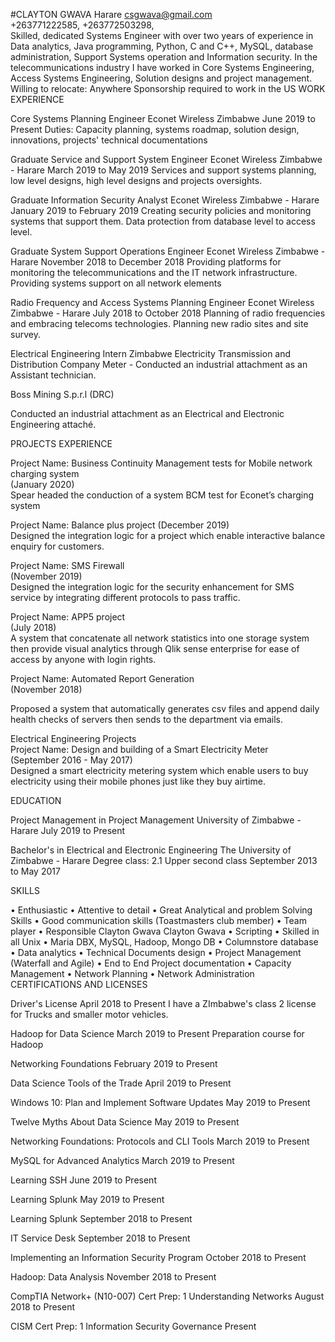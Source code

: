 #CLAYTON GWAVA
Harare 
csgwava@gmail.com  
+263771222585, +263772503298,  
Skilled, dedicated Systems Engineer with over two years of experience  in Data analytics, Java programming, Python, C and C++, MySQL, database administration, Support Systems operation and Information security. In the telecommunications industry I have worked in Core Systems Engineering, Access Systems Engineering, Solution designs and project management. 
Willing to relocate: Anywhere 
Sponsorship required to work in the US 
WORK EXPERIENCE 
 
Core Systems Planning Engineer 
Econet Wireless Zimbabwe 
June 2019 to Present 
Duties: Capacity planning, systems roadmap, solution design, innovations, projects' technical documentations 
 
Graduate Service and Support System Engineer 
Econet Wireless Zimbabwe - Harare 
March 2019 to May 2019 
Services and support systems planning, low level designs, high level designs and projects oversights. 
 
Graduate Information Security Analyst 
Econet Wireless Zimbabwe - Harare 
January 2019 to February 2019 
Creating security policies and monitoring systems that support them. Data protection from database level to access level. 
 
Graduate System Support Operations Engineer 
Econet Wireless Zimbabwe - Harare November 2018 to December 2018 
Providing platforms for monitoring the telecommunications and the IT network infrastructure. Providing systems support on all network elements 
 
Radio Frequency and Access Systems Planning Engineer 
Econet Wireless Zimbabwe - Harare 
July 2018 to October 2018 
Planning of radio frequencies and embracing telecoms technologies. Planning new radio sites and site survey. 
 
Electrical Engineering Intern 
Zimbabwe Electricity Transmission and Distribution Company Meter -
Conducted an industrial attachment as an Assistant technician. 
 
Boss Mining S.p.r.l (DRC)
  
Conducted an industrial attachment as an Electrical and Electronic Engineering attaché.  



  PROJECTS EXPERIENCE 
 
Project Name: Business Continuity Management tests for Mobile network charging system  
(January 2020)  
Spear headed the conduction of a system BCM test for Econet’s charging system
  
Project Name: Balance plus project
(December 2019)  
Designed the integration logic for a project which enable interactive balance enquiry for customers.  

Project Name: SMS Firewall  
(November 2019)  
Designed the integration logic for the security enhancement for SMS service by integrating different protocols to pass traffic.  

Project Name: APP5 project  
(July 2018)  
A system that concatenate all network statistics into one storage system then provide visual  analytics through Qlik sense enterprise for ease of access by anyone with login rights.  
  
Project Name: Automated Report Generation  
(November 2018)  
  
Proposed a system that automatically generates csv files and append daily health checks of servers then sends to the department via emails.  
  
Electrical Engineering Projects  
Project Name: Design and building of a Smart Electricity Meter  
(September 2016 - May 2017)  
 Designed a smart electricity metering system which enable users to buy electricity using their mobile phones just like they buy airtime.






EDUCATION 
 
Project Management in Project Management 
University of Zimbabwe - Harare July 2019 to Present 
 
Bachelor's in Electrical and Electronic Engineering 
The University of Zimbabwe - Harare 
Degree class: 2.1 Upper second class
September 2013 to May 2017 
 
SKILLS 
 
•	Enthusiastic
•	Attentive to detail
•	Great Analytical and problem Solving Skills
•	Good communication skills (Toastmasters club member)
•	Team player
•	Responsible Clayton Gwava Clayton Gwava
•	Scripting
•	Skilled in all Unix
•	Maria DBX, MySQL, Hadoop, Mongo DB
•	Columnstore database
•	Data analytics
•	Technical Documents design
•	Project Management (Waterfall and Agile)
•	End to End Project documentation
•	Capacity Management
•	Network Planning
•	Network Administration
CERTIFICATIONS AND LICENSES 
 
Driver's License 
April 2018 to Present 
I have a ZImbabwe's class 2 license for Trucks and smaller motor vehicles. 
 
Hadoop for Data Science 
March 2019 to Present 
Preparation course for Hadoop 
 
Networking Foundations 
February 2019 to Present 
 
Data Science Tools of the Trade 
April 2019 to Present 
 
Windows 10: Plan and Implement Software Updates 
May 2019 to Present 
 
Twelve Myths About Data Science 
May 2019 to Present 
 
Networking Foundations: Protocols and CLI Tools 
March 2019 to Present 
 
MySQL for Advanced Analytics 
March 2019 to Present 
 
Learning SSH 
June 2019 to Present 
 
Learning Splunk 
May 2019 to Present 
 
Learning Splunk 
September 2018 to Present 
 
IT Service Desk 
September 2018 to Present 
 
Implementing an Information Security Program 
October 2018 to Present 
 

Hadoop: Data Analysis 
November 2018 to Present 
 
CompTIA Network+ (N10-007) Cert Prep: 1 Understanding Networks 
August 2018 to Present 

CISM Cert Prep: 1 Information Security Governance 
Present 

